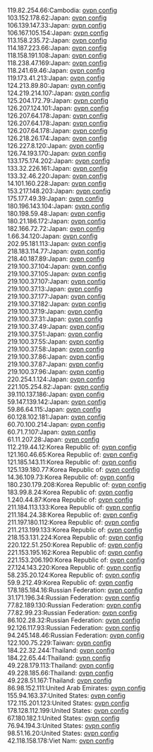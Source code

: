 119.82.254.66:Cambodia: [ovpn config](vpn/119_82_254_66.ovpn)  
103.152.178.62:Japan: [ovpn config](vpn/103_152_178_62.ovpn)  
106.139.147.33:Japan: [ovpn config](vpn/106_139_147_33.ovpn)  
106.167.105.154:Japan: [ovpn config](vpn/106_167_105_154.ovpn)  
113.158.235.72:Japan: [ovpn config](vpn/113_158_235_72.ovpn)  
114.187.223.66:Japan: [ovpn config](vpn/114_187_223_66.ovpn)  
118.158.191.108:Japan: [ovpn config](vpn/118_158_191_108.ovpn)  
118.238.47.169:Japan: [ovpn config](vpn/118_238_47_169.ovpn)  
118.241.69.46:Japan: [ovpn config](vpn/118_241_69_46.ovpn)  
119.173.41.213:Japan: [ovpn config](vpn/119_173_41_213.ovpn)  
124.213.89.80:Japan: [ovpn config](vpn/124_213_89_80.ovpn)  
124.219.214.107:Japan: [ovpn config](vpn/124_219_214_107.ovpn)  
125.204.172.79:Japan: [ovpn config](vpn/125_204_172_79.ovpn)  
126.207.124.101:Japan: [ovpn config](vpn/126_207_124_101.ovpn)  
126.207.64.178:Japan: [ovpn config](vpn/126_207_64_178.ovpn)  
126.207.64.178:Japan: [ovpn config](vpn/126_207_64_178.ovpn)  
126.207.64.178:Japan: [ovpn config](vpn/126_207_64_178.ovpn)  
126.218.26.174:Japan: [ovpn config](vpn/126_218_26_174.ovpn)  
126.227.8.120:Japan: [ovpn config](vpn/126_227_8_120.ovpn)  
126.74.193.170:Japan: [ovpn config](vpn/126_74_193_170.ovpn)  
133.175.174.202:Japan: [ovpn config](vpn/133_175_174_202.ovpn)  
133.32.226.161:Japan: [ovpn config](vpn/133_32_226_161.ovpn)  
133.32.46.220:Japan: [ovpn config](vpn/133_32_46_220.ovpn)  
14.101.160.228:Japan: [ovpn config](vpn/14_101_160_228.ovpn)  
153.217.148.203:Japan: [ovpn config](vpn/153_217_148_203.ovpn)  
175.177.49.39:Japan: [ovpn config](vpn/175_177_49_39.ovpn)  
180.196.143.104:Japan: [ovpn config](vpn/180_196_143_104.ovpn)  
180.198.59.48:Japan: [ovpn config](vpn/180_198_59_48.ovpn)  
180.21.186.172:Japan: [ovpn config](vpn/180_21_186_172.ovpn)  
182.166.72.72:Japan: [ovpn config](vpn/182_166_72_72.ovpn)  
1.66.34.120:Japan: [ovpn config](vpn/1_66_34_120.ovpn)  
202.95.181.113:Japan: [ovpn config](vpn/202_95_181_113.ovpn)  
218.183.114.77:Japan: [ovpn config](vpn/218_183_114_77.ovpn)  
218.40.187.89:Japan: [ovpn config](vpn/218_40_187_89.ovpn)  
219.100.37.104:Japan: [ovpn config](vpn/219_100_37_104.ovpn)  
219.100.37.105:Japan: [ovpn config](vpn/219_100_37_105.ovpn)  
219.100.37.107:Japan: [ovpn config](vpn/219_100_37_107.ovpn)  
219.100.37.13:Japan: [ovpn config](vpn/219_100_37_13.ovpn)  
219.100.37.177:Japan: [ovpn config](vpn/219_100_37_177.ovpn)  
219.100.37.182:Japan: [ovpn config](vpn/219_100_37_182.ovpn)  
219.100.37.19:Japan: [ovpn config](vpn/219_100_37_19.ovpn)  
219.100.37.31:Japan: [ovpn config](vpn/219_100_37_31.ovpn)  
219.100.37.49:Japan: [ovpn config](vpn/219_100_37_49.ovpn)  
219.100.37.51:Japan: [ovpn config](vpn/219_100_37_51.ovpn)  
219.100.37.55:Japan: [ovpn config](vpn/219_100_37_55.ovpn)  
219.100.37.58:Japan: [ovpn config](vpn/219_100_37_58.ovpn)  
219.100.37.86:Japan: [ovpn config](vpn/219_100_37_86.ovpn)  
219.100.37.87:Japan: [ovpn config](vpn/219_100_37_87.ovpn)  
219.100.37.96:Japan: [ovpn config](vpn/219_100_37_96.ovpn)  
220.254.1.124:Japan: [ovpn config](vpn/220_254_1_124.ovpn)  
221.105.254.82:Japan: [ovpn config](vpn/221_105_254_82.ovpn)  
39.110.137.186:Japan: [ovpn config](vpn/39_110_137_186.ovpn)  
59.147.139.142:Japan: [ovpn config](vpn/59_147_139_142.ovpn)  
59.86.64.115:Japan: [ovpn config](vpn/59_86_64_115.ovpn)  
60.128.102.181:Japan: [ovpn config](vpn/60_128_102_181.ovpn)  
60.70.100.214:Japan: [ovpn config](vpn/60_70_100_214.ovpn)  
60.71.7.107:Japan: [ovpn config](vpn/60_71_7_107.ovpn)  
61.11.207.28:Japan: [ovpn config](vpn/61_11_207_28.ovpn)  
112.219.44.12:Korea Republic of: [ovpn config](vpn/112_219_44_12.ovpn)  
121.160.46.65:Korea Republic of: [ovpn config](vpn/121_160_46_65.ovpn)  
121.185.143.11:Korea Republic of: [ovpn config](vpn/121_185_143_11.ovpn)  
125.139.180.77:Korea Republic of: [ovpn config](vpn/125_139_180_77.ovpn)  
14.36.109.73:Korea Republic of: [ovpn config](vpn/14_36_109_73.ovpn)  
180.230.179.208:Korea Republic of: [ovpn config](vpn/180_230_179_208.ovpn)  
183.99.8.24:Korea Republic of: [ovpn config](vpn/183_99_8_24.ovpn)  
1.240.44.87:Korea Republic of: [ovpn config](vpn/1_240_44_87.ovpn)  
211.184.113.133:Korea Republic of: [ovpn config](vpn/211_184_113_133.ovpn)  
211.184.24.38:Korea Republic of: [ovpn config](vpn/211_184_24_38.ovpn)  
211.197.180.112:Korea Republic of: [ovpn config](vpn/211_197_180_112.ovpn)  
211.213.199.133:Korea Republic of: [ovpn config](vpn/211_213_199_133.ovpn)  
218.153.131.224:Korea Republic of: [ovpn config](vpn/218_153_131_224.ovpn)  
220.122.51.250:Korea Republic of: [ovpn config](vpn/220_122_51_250.ovpn)  
221.153.195.162:Korea Republic of: [ovpn config](vpn/221_153_195_162.ovpn)  
221.153.206.190:Korea Republic of: [ovpn config](vpn/221_153_206_190.ovpn)  
27.124.143.220:Korea Republic of: [ovpn config](vpn/27_124_143_220.ovpn)  
58.235.20.124:Korea Republic of: [ovpn config](vpn/58_235_20_124.ovpn)  
59.9.212.49:Korea Republic of: [ovpn config](vpn/59_9_212_49.ovpn)  
178.185.184.16:Russian Federation: [ovpn config](vpn/178_185_184_16.ovpn)  
31.171.196.34:Russian Federation: [ovpn config](vpn/31_171_196_34.ovpn)  
77.82.189.130:Russian Federation: [ovpn config](vpn/77_82_189_130.ovpn)  
77.82.99.23:Russian Federation: [ovpn config](vpn/77_82_99_23.ovpn)  
86.102.28.32:Russian Federation: [ovpn config](vpn/86_102_28_32.ovpn)  
92.126.117.93:Russian Federation: [ovpn config](vpn/92_126_117_93.ovpn)  
94.245.148.46:Russian Federation: [ovpn config](vpn/94_245_148_46.ovpn)  
122.100.75.229:Taiwan: [ovpn config](vpn/122_100_75_229.ovpn)  
184.22.32.244:Thailand: [ovpn config](vpn/184_22_32_244.ovpn)  
184.22.65.44:Thailand: [ovpn config](vpn/184_22_65_44.ovpn)  
49.228.179.113:Thailand: [ovpn config](vpn/49_228_179_113.ovpn)  
49.228.185.66:Thailand: [ovpn config](vpn/49_228_185_66.ovpn)  
49.228.51.167:Thailand: [ovpn config](vpn/49_228_51_167.ovpn)  
86.98.152.111:United Arab Emirates: [ovpn config](vpn/86_98_152_111.ovpn)  
155.94.163.37:United States: [ovpn config](vpn/155_94_163_37.ovpn)  
172.115.201.123:United States: [ovpn config](vpn/172_115_201_123.ovpn)  
178.128.112.199:United States: [ovpn config](vpn/178_128_112_199.ovpn)  
67.180.182.1:United States: [ovpn config](vpn/67_180_182_1.ovpn)  
76.94.194.3:United States: [ovpn config](vpn/76_94_194_3.ovpn)  
98.51.16.20:United States: [ovpn config](vpn/98_51_16_20.ovpn)  
42.118.158.178:Viet Nam: [ovpn config](vpn/42_118_158_178.ovpn)  
